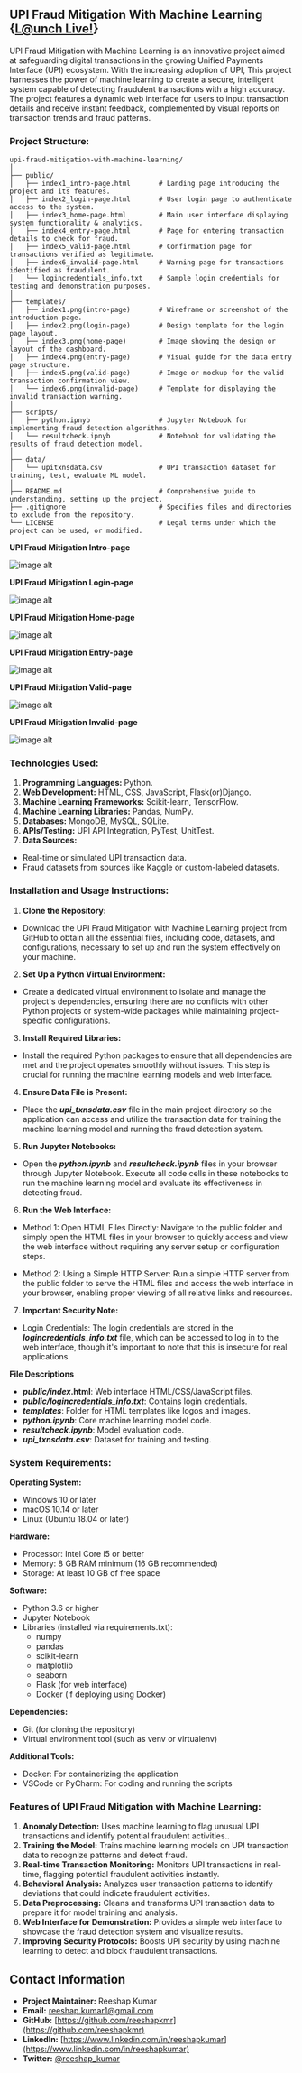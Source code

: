 ## UPI Fraud Mitigation With Machine Learning {[L@unch Live!](https://upi-fraud-mitigation-with-ml.netlify.app/)}

UPI Fraud Mitigation with Machine Learning is an innovative project aimed at safeguarding digital transactions in the growing Unified Payments Interface (UPI) ecosystem. With the increasing adoption of UPI, This project harnesses the power of machine learning to create a secure, intelligent system capable of detecting fraudulent transactions with a high accuracy. The project features a dynamic web interface for users to input transaction details and receive instant feedback, complemented by visual reports on transaction trends and fraud patterns.

### Project Structure:

```
upi-fraud-mitigation-with-machine-learning/
│
├── public/
│   ├── index1_intro-page.html       # Landing page introducing the project and its features.
│   ├── index2_login-page.html       # User login page to authenticate access to the system.
│   ├── index3_home-page.html        # Main user interface displaying system functionality & analytics.
│   ├── index4_entry-page.html       # Page for entering transaction details to check for fraud.
│   ├── index5_valid-page.html       # Confirmation page for transactions verified as legitimate.
│   ├── index6_invalid-page.html     # Warning page for transactions identified as fraudulent.
│   └── logincredentials_info.txt    # Sample login credentials for testing and demonstration purposes.
│
├── templates/
│   ├── index1.png(intro-page)       # Wireframe or screenshot of the introduction page.
│   ├── index2.png(login-page)       # Design template for the login page layout.
│   ├── index3.png(home-page)        # Image showing the design or layout of the dashboard.
│   ├── index4.png(entry-page)       # Visual guide for the data entry page structure.
│   ├── index5.png(valid-page)       # Image or mockup for the valid transaction confirmation view.
│   └── index6.png(invalid-page)     # Template for displaying the invalid transaction warning.
│
├── scripts/
│   ├── python.ipnyb                 # Jupyter Notebook for implementing fraud detection algorithms.
│   └── resultcheck.ipnyb            # Notebook for validating the results of fraud detection model.
│
├── data/
│   └── upitxnsdata.csv              # UPI transaction dataset for training, test, evaluate ML model.
│
├── README.md                        # Comprehensive guide to understanding, setting up the project.
├── .gitignore                       # Specifies files and directories to exclude from the repository.
└── LICENSE                          # Legal terms under which the project can be used, or modified.               
```

**UPI Fraud Mitigation Intro-page**

![image alt](https://github.com/reeshapkmr/Upi-fraud-mitigation-with-machine-learning/blob/bd635dc3a9bc7a37679bddc3943bae1ba6ed1a54/templates/UPI%20Fraud%20Mitigation%20Intro.png)

**UPI Fraud Mitigation Login-page**

![image alt](https://github.com/reeshapkmr/Upi-fraud-mitigation-with-machine-learning/blob/bd635dc3a9bc7a37679bddc3943bae1ba6ed1a54/templates/UPI%20Fraud%20Mitigation%20Login.png)

**UPI Fraud Mitigation Home-page**

![image alt](https://github.com/reeshapkmr/Upi-fraud-mitigation-with-machine-learning/blob/bd635dc3a9bc7a37679bddc3943bae1ba6ed1a54/templates/UPI%20Fraud%20Mitigation%20Home.png)

**UPI Fraud Mitigation Entry-page**

![image alt](https://github.com/reeshapkmr/Upi-fraud-mitigation-with-machine-learning/blob/bd635dc3a9bc7a37679bddc3943bae1ba6ed1a54/templates/UPI%20Fraud%20Mitigation%20Entry.png)

**UPI Fraud Mitigation Valid-page**

![image alt](https://github.com/reeshapkmr/Upi-fraud-mitigation-with-machine-learning/blob/bd635dc3a9bc7a37679bddc3943bae1ba6ed1a54/templates/UPI%20Fraud%20Mitigation%20Valid.png)

**UPI Fraud Mitigation Invalid-page**

![image alt](https://github.com/reeshapkmr/Upi-fraud-mitigation-with-machine-learning/blob/bd635dc3a9bc7a37679bddc3943bae1ba6ed1a54/templates/UPI%20Fraud%20Mitigation%20Invalid.png)

### Technologies Used:

1. **Programming Languages:** Python.  
2. **Web Development:** HTML, CSS, JavaScript, Flask(or)Django.  
3. **Machine Learning Frameworks:** Scikit-learn, TensorFlow.  
4. **Machine Learning Libraries:** Pandas, NumPy.  
5. **Databases:** MongoDB, MySQL, SQLite.  
6. **APIs/Testing:** UPI API Integration, PyTest, UnitTest.  
7. **Data Sources:**  
- Real-time or simulated UPI transaction data.  
- Fraud datasets from sources like Kaggle or custom-labeled datasets.

### Installation and Usage Instructions:

1. **Clone the Repository:**
- Download the UPI Fraud Mitigation with Machine Learning project from GitHub to obtain all the essential files, including code, datasets, and configurations, necessary to set up and run the system effectively on your machine.

2. **Set Up a Python Virtual Environment:**
- Create a dedicated virtual environment to isolate and manage the project's dependencies, ensuring there are no conflicts with other Python projects or system-wide packages while maintaining project-specific configurations.

3. **Install Required Libraries:**
- Install the required Python packages to ensure that all dependencies are met and the project operates smoothly without issues. This step is crucial for running the machine learning models and web interface.

4. **Ensure Data File is Present:** 
- Place the ***upi_txnsdata.csv*** file in the main project directory so the application can access and utilize the transaction data for training the machine learning model and running the fraud detection system.

5. **Run Jupyter Notebooks:**
- Open the ***python.ipynb*** and ***resultcheck.ipynb*** files in your browser through Jupyter Notebook. Execute all code cells in these notebooks to run the machine learning model and evaluate its effectiveness in detecting fraud.

6. **Run the Web Interface:**
- Method 1: Open HTML Files Directly: Navigate to the public folder and simply open the HTML files in your browser to quickly access and view the web interface without requiring any server setup or configuration steps.

- Method 2: Using a Simple HTTP Server: Run a simple HTTP server from the public folder to serve the HTML files and access the web interface in your browser, enabling proper viewing of all relative links and resources.

7. **Important Security Note:**
- Login Credentials: The login credentials are stored in the ***logincredentials_info.txt*** file, which can be accessed to log in to the web interface, though it's important to note that this is insecure for real applications.

**File Descriptions**
- ***public/index*.html**: Web interface HTML/CSS/JavaScript files.
- ***public/logincredentials_info.txt***: Contains login credentials.
- ***templates***: Folder for HTML templates like logos and images.
- ***python.ipynb***: Core machine learning model code.
- ***resultcheck.ipynb***: Model evaluation code.
- ***upi_txnsdata.csv***: Dataset for training and testing.

### System Requirements:

**Operating System:**
- Windows 10 or later
- macOS 10.14 or later
- Linux (Ubuntu 18.04 or later)

**Hardware:**
- Processor: Intel Core i5 or better
- Memory: 8 GB RAM minimum (16 GB recommended)
- Storage: At least 10 GB of free space

**Software:**
- Python 3.6 or higher
- Jupyter Notebook
- Libraries (installed via requirements.txt):
  - numpy
  - pandas
  - scikit-learn
  - matplotlib
  - seaborn
  - Flask (for web interface)
  - Docker (if deploying using Docker)

**Dependencies:**
- Git (for cloning the repository)
- Virtual environment tool (such as venv or virtualenv)

**Additional Tools:**
- Docker: For containerizing the application
- VSCode or PyCharm: For coding and running the scripts

### Features of UPI Fraud Mitigation with Machine Learning:

1. **Anomaly Detection:** Uses machine learning to flag unusual UPI transactions and identify potential fraudulent activities..
2. **Training the Model:** Trains machine learning models on UPI transaction data to recognize patterns and detect fraud.
3. **Real-time Transaction Monitoring:** Monitors UPI transactions in real-time, flagging potential fraudulent activities instantly.
4. **Behavioral Analysis:** Analyzes user transaction patterns to identify deviations that could indicate fraudulent activities.
5. **Data Preprocessing:** Cleans and transforms UPI transaction data to prepare it for model training and analysis.
6. **Web Interface for Demonstration:** Provides a simple web interface to showcase the fraud detection system and visualize results.
7. **Improving Security Protocols:** Boosts UPI security by using machine learning to detect and block fraudulent transactions.

## Contact Information

- **Project Maintainer:** Reeshap Kumar
- **Email:** reeshap.kumar1@gmail.com
- **GitHub:** [https://github.com/reeshapkmr](https://github.com/reeshapkmr)
- **LinkedIn:** [https://www.linkedin.com/in/reeshapkumar](https://www.linkedin.com/in/reeshapkumar)
- **Twitter:** [@reeshap_kumar](https://twitter.com/reeshap_kumar)

